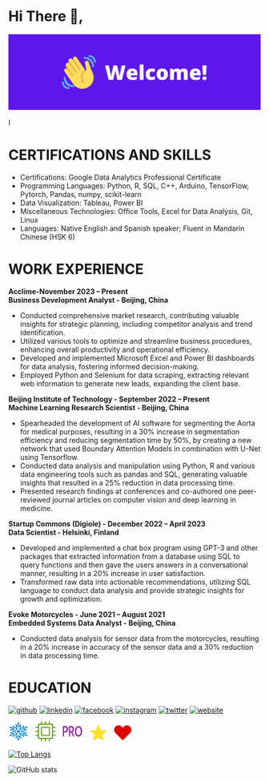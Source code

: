 # Hi There 👋,
![](https://github.com/Marcosgarcia75/Marcosgarcia75/blob/main/welcome1.png?raw=true)

I 


# CERTIFICATIONS AND SKILLS
-	Certifications: Google Data Analytics Professional Certificate <br>
-	Programming Languages: Python, R, SQL, C++, Arduino, TensorFlow, Pytorch, Pandas, numpy, scikit-learn <br>
-	Data Visualization: Tableau, Power BI <br>
-	Miscellaneous Technologies: Office Tools, Excel for Data Analysis, Git, Linux <br>
-	Languages: Native English and Spanish speaker; Fluent in Mandarin Chinese (HSK 6) <br>


 # WORK EXPERIENCE 
**Acclime-November 2023 – Present**<br>
**Business Development Analyst - Beijing, China**
-	Conducted comprehensive market research, contributing valuable insights for strategic planning, including competitor analysis and trend identification.<br>
-	Utilized various tools to optimize and streamline business procedures, enhancing overall productivity and operational efficiency.<br>
-	Developed and implemented Microsoft Excel and Power BI dashboards for data analysis, fostering informed decision-making.<br>
-	Employed Python and Selenium for data scraping, extracting relevant web information to generate new leads, expanding the client base.<br>

**Beijing Institute of Technology - September 2022 – Present**<br>
**Machine Learning Research Scientist - Beijing, China**
-	Spearheaded the development of AI software for segmenting the Aorta for medical purposes, resulting in a 30% increase in segmentation efficiency and reducing segmentation time by 50%, by creating a new network that used Boundary Attention Models in combination with U-Net using Tensorflow.<br>
-	Conducted data analysis and manipulation using Python, R and various data engineering tools such as pandas and SQL, generating valuable insights that resulted in a 25% reduction in data processing time.<br>
-	Presented research findings at conferences and co-authored one peer-reviewed journal articles on computer vision and deep learning in medicine.<br>

**Startup Commons (Digiole) - December 2022 – April 2023**<br>
**Data Scientist - Helsinki, Finland**
-	Developed and implemented a chat box program using GPT-3 and other packages that extracted information from a database using SQL to query functions and then gave the users answers in a conversational manner, resulting in a 20% increase in user satisfaction.<br>
-	Transformed raw data into actionable recommendations, utilizing SQL language to conduct data analysis and provide strategic insights for growth and optimization. <br>


**Evoke Motorcycles - June 2021 – August 2021**<br>
**Embedded Systems Data Analyst - Beijing, China**
-	Conducted data analysis for sensor data from the motorcycles, resulting in a 20% increase in accuracy of the sensor data and a 30% reduction in data processing time.<br>

 # EDUCATION 







[<img src='https://cdn.jsdelivr.net/npm/simple-icons@3.0.1/icons/github.svg' alt='github' height='40'>](https://github.com/Marcosgarcia75)  [<img src='https://cdn.jsdelivr.net/npm/simple-icons@3.0.1/icons/linkedin.svg' alt='linkedin' height='40'>](https://www.linkedin.com/in/https://www.linkedin.com/in/marcos-garcia-868985212//)  [<img src='https://cdn.jsdelivr.net/npm/simple-icons@3.0.1/icons/facebook.svg' alt='facebook' height='40'>](https://www.facebook.com/#)  [<img src='https://cdn.jsdelivr.net/npm/simple-icons@3.0.1/icons/instagram.svg' alt='instagram' height='40'>](https://www.instagram.com/#/)  [<img src='https://cdn.jsdelivr.net/npm/simple-icons@3.0.1/icons/twitter.svg' alt='twitter' height='40'>](https://twitter.com/#)  [<img src='https://cdn.jsdelivr.net/npm/simple-icons@3.0.1/icons/icloud.svg' alt='website' height='40'>](https://www.marcosgtech.com/)  

<a href='https://archiveprogram.github.com/'><img src='https://raw.githubusercontent.com/acervenky/animated-github-badges/master/assets/acbadge.gif' width='40' height='40'></a> <a href='https://docs.github.com/en/developers'><img src='https://raw.githubusercontent.com/acervenky/animated-github-badges/master/assets/devbadge.gif' width='40' height='40'></a> <a href='https://github.com/pricing'><img src='https://raw.githubusercontent.com/acervenky/animated-github-badges/master/assets/pro.gif' width='40' height='40'></a> <a href='https://stars.github.com/'><img src='https://raw.githubusercontent.com/acervenky/animated-github-badges/master/assets/starbadge.gif' width='35' height='35'></a> <a href='https://docs.github.com/en/github/supporting-the-open-source-community-with-github-sponsors'><img src='https://raw.githubusercontent.com/acervenky/animated-github-badges/master/assets/sponsorbadge.gif' width='35' height='35'></a> 

[![Top Langs](https://github-readme-stats.vercel.app/api/top-langs/?username=Marcosgarcia75)](https://github.com/anuraghazra/github-readme-stats)

![GitHub stats](https://github-readme-stats.vercel.app/api?username=Marcosgarcia75&show_icons=true&count_private=true)  

